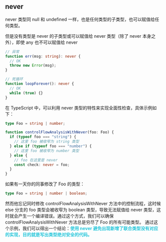 ## never

never 类型同 null 和 undefined 一样，也是任何类型的子类型，也可以赋值给任何类型。

但是没有类型是 never 的子类型或可以赋值给 never 类型（除了 never 本身之外），即使 any 也不可以赋值给 never

```typescript
// 异常
function err(msg: string): never {
  // OK
  throw new Error(msg);
}

// 死循环
function loopForever(): never {
  // OK
  while (true) {}
}
```

在 TypeScript 中，可以利用 never 类型的特性来实现全面性检查，具体示例如下：

```typescript
type Foo = string | number;

function controlFlowAnalysisWithNever(foo: Foo) {
  if (typeof foo === "string") {
    // 这里 foo 被收窄为 string 类型
  } else if (typeof foo === "number") {
    // 这里 foo 被收窄为 number 类型
  } else {
    // foo 在这里是 never
    const check: never = foo;
  }
}
```

如果有一天你的同事修改了 Foo 的类型：

```typescript
type Foo = string | number | boolean;
```

然而他忘记同时修改 controlFlowAnalysisWithNever 方法中的控制流程，这时候 else 分支的 foo 类型会被收窄为 boolean 类型，导致无法赋值给 never 类型，这时就会产生一个编译错误。通过这个方式，我们可以确保 controlFlowAnalysisWithNever 方法总是穷尽了 Foo 的所有可能类型。 通过这个示例，我们可以得出一个结论：<b><font color="#26c6da">使用 never 避免出现新增了联合类型没有对应的实现，目的就是写出类型绝对安全的代码。</font></b>
